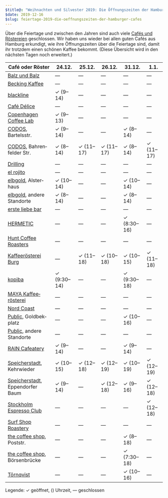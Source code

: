 ```yaml
---
$title@: "Weihnachten und Silvester 2019: Die Öffnungszeiten der Hamburger Cafés"
$date: 2019-12-16
$slug: feiertage-2019-die-oeffnungszeiten-der-hamburger-cafes
---
```


Über die Feiertage und zwischen den Jahren sind auch viele [Cafés und Röstereien]([url('/content/pages/cafes.md')]) geschlossen. Wir haben uns wieder bei allen guten Cafés aus Hamburg erkundigt, wie ihre Öffnungszeiten über die Feiertage sind, damit ihr trotzdem einen schönen Kaffee bekommt. (Diese Übersicht wird in den nächsten Tagen noch erweitert.)

| Café oder Röster | 24.12. | 25.12. | 26.12. | 31.12. | 1.1. |
|---|---|---|---|---|---|
| [Balz und Balz]([url('/content/cafes/balz-und-balz.md')]) | — | — | — | — | — |
| [Becking Kaffee]([url('/content/cafes/becking-kaffee.md')]) | — | — | — | — | — |
| [blackline]([url('/content/cafes/blackline.md')]) | ✓ (9–14) | — | — | — | — |
| [Café Délice]([url('/content/cafes/cafe-delice.md')]) | — | — | — | — | — |
| [Copen&shy;hagen Coffee Lab]([url('/content/cafes/copenhagen-coffee-lab.md')]) | ✓ (9–13) | — | — | — | — |
| [CODOS]([url('/content/cafes/codos.md')]), Bartelsstr. | ✓ (9–14) | — | — | ✓ (8–14) | — |
| [CODOS]([url('/content/cafes/codos.md')]), Bahren&shy;felder Str. | ✓ (8–14) | ✓ (11–17) | ✓ (11–17) | ✓ (8–14) | ✓ (11–17) |
| [Drilling]([url('/content/cafes/drilling.md')]) | — | — | — | — | — |
| [el rojito]([url('/content/cafes/el-rojito.md')]) | — | — | — | — | — |
| [elbgold]([url('/content/cafes/elbgold.md')]), Alster&shy;haus | ✓ (10–14) | — | — | ✓ (10–14) | — |
| [elbgold]([url('/content/cafes/elbgold.md')]), andere Stand&shy;orte | ✓ (8–14) | — | — | ✓ (8–14) | — |
| [erste liebe bar]([url('/content/cafes/erste-liebe-bar.md')]) | — | — | — | — | — |
| [HERMETIC]([url('/content/cafes/hermetic.md')]) | — | — | — | ✓ (8:30–16) | — |
| [Hunt Coffee Roasters]([url('/content/cafes/hunt.md')]) | — | — | — | — | — |
| [Kaffeerösterei Burg]([url('/content/cafes/kaffeeroesterei-burg.md')]) | — | ✓ (11–18) | ✓ (10–18) | ✓ (10–15) | ✓ (11–18) |
| [kopiba]([url('/content/cafes/kopiba.md')]) | ✓ (9:30–14) | — | — | ✓ (9:30–18) | — |
| [MAYA Kaffee&shy;rösterei]([url('/content/cafes/maya.md')]) | — | — | — | — | — |
| [Nord Coast]([url('/content/cafes/nord-coast.md')]) | — | — | — | — | — |
| [Public]([url('/content/cafes/public.md')]), Goldbek&shy;platz | — | — | — | ✓ (10–16) | — |
| [Public]([url('/content/cafes/public.md')]), andere Stand&shy;orte | — | — | — | — | — |
| [RAIN Cafeatery]([url('/content/cafes/rain-cafeatery.md')]) | ✓ (9–14) | — | — | ✓ (9–14) | — |
| [Speicher&shy;stadt]([url('/content/cafes/speicherstadt-kaffeeroesterei.md')]), Kehr&shy;wieder | ✓ (10–15) | ✓ (12–18) | ✓ (12–19) | ✓ (10–19) | ✓ (12–19) |
| [Speicher&shy;stadt]([url('/content/cafes/speicherstadt-kaffeeroesterei.md')]), Eppen&shy;dorfer Baum | ✓ (9–14) | — | ✓ (12–18) | ✓ (9–16) |✓ (12–18) |
| [Stockholm Espresso Club]([url('/content/cafes/stockholm-espresso-club.md')]) | — | — | — | — | ✓ (12–18) |
| [Surf Shop Roastery]([url('/content/cafes/surf-shop-roastery.md')]) | — | — | — | — | — |
| [the coffee shop]([url('/content/cafes/the-coffee-shop.md')]), Poststr. | — | — | — | ✓ (8–18) | — |
| [the coffee shop]([url('/content/cafes/the-coffee-shop.md')]), Börsen&shy;brücke | — | — | — | ✓ (7:30–18) | — |
| [Tōrnqvist]([url('/content/cafes/tornqvist.md')]) | — | — | — | ✓ (10–16) | — |

Legende: ✓ geöffnet, () Uhrzeit, — geschlossen
